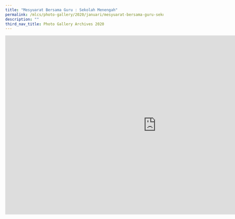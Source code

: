 ```yaml
---
title: "Mesyuarat Bersama Guru : Sekolah Menengah"
permalink: /mlcs/photo-gallery/2020/januari/mesyuarat-bersama-guru-sekolah-menengah/
description: ""
third_nav_title: Photo Gallery Archives 2020
---
```

<iframe allowfullscreen="true" height="569" width="960" frameborder="0" src="https://docs.google.com/presentation/d/e/2PACX-1vTdf8QowVKkQ0-TJkAat2zwC1G4vCenRNC-Wm_qj68v-AkA4pDKEA7W-gkVjO-uOOiTZaz2BBmIH_iY/embed?start=false&amp;loop=false&amp;delayms=3000"></iframe>